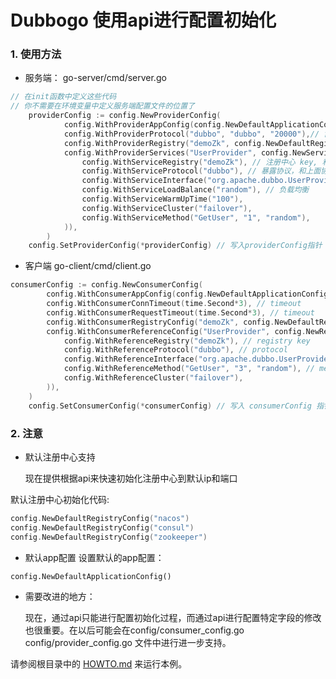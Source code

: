 # Dubbogo 使用api进行配置初始化

### 1. 使用方法
- 服务端：
  go-server/cmd/server.go

```go
// 在init函数中定义这些代码
// 你不需要在环境变量中定义服务端配置文件的位置了
    providerConfig := config.NewProviderConfig(
            config.WithProviderAppConfig(config.NewDefaultApplicationConfig()), // 默认app配置
            config.WithProviderProtocol("dubbo", "dubbo", "20000"),// 协议key、协议名和端口号
            config.WithProviderRegistry("demoZk", config.NewDefaultRegistryConfig("zookeeper")), // 注册中心配置
            config.WithProviderServices("UserProvider", config.NewServiceConfigByAPI(
                config.WithServiceRegistry("demoZk"), // 注册中心 key, 和上面注册中心key保持一致
                config.WithServiceProtocol("dubbo"), // 暴露协议，和上面协议key对应
                config.WithServiceInterface("org.apache.dubbo.UserProvider"), // interface id
                config.WithServiceLoadBalance("random"), // 负载均衡
                config.WithServiceWarmUpTime("100"),
                config.WithServiceCluster("failover"),
                config.WithServiceMethod("GetUser", "1", "random"),
            )),
        )
	config.SetProviderConfig(*providerConfig) // 写入providerConfig指针
```

- 客户端
  go-client/cmd/client.go

```go
consumerConfig := config.NewConsumerConfig(
		config.WithConsumerAppConfig(config.NewDefaultApplicationConfig()), // 默认app配置
		config.WithConsumerConnTimeout(time.Second*3), // timeout
		config.WithConsumerRequestTimeout(time.Second*3), // timeout
		config.WithConsumerRegistryConfig("demoZk", config.NewDefaultRegistryConfig("zookeeper")), // 注册中心配置
		config.WithConsumerReferenceConfig("UserProvider", config.NewReferenceConfigByAPI( // set refer config
			config.WithReferenceRegistry("demoZk"), // registry key
			config.WithReferenceProtocol("dubbo"), // protocol 
			config.WithReferenceInterface("org.apache.dubbo.UserProvider"),// interface name
			config.WithReferenceMethod("GetUser", "3", "random"), // method and lb
			config.WithReferenceCluster("failover"),
		)),
	)
	config.SetConsumerConfig(*consumerConfig) // 写入 consumerConfig 指针
```
### 2. 注意
- 默认注册中心支持

  现在提供根据api来快速初始化注册中心到默认ip和端口

默认注册中心初始化代码:

```go
config.NewDefaultRegistryConfig("nacos")
config.NewDefaultRegistryConfig("consul")
config.NewDefaultRegistryConfig("zookeeper")
```

- 默认app配置
设置默认的app配置：
```
config.NewDefaultApplicationConfig()
```
- 需要改进的地方：

  现在，通过api只能进行配置初始化过程，而通过api进行配置特定字段的修改也很重要。在以后可能会在config/consumer_config.go  config/provider_config.go 文件中进行进一步支持。

请参阅根目录中的 [HOWTO.md](../HOWTO_zh.md) 来运行本例。